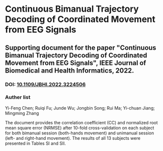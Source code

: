 # Continuous Bimanual Trajectory Decoding of Coordinated Movement from EEG Signals
## Supporting document for the paper "Continuous Bimanual Trajectory Decoding of Coordinated Movement from EEG Signals", IEEE Journal of Biomedical and Health Informatics, 2022.
### DOI: [10.1109/JBHI.2022.3224506](10.1109/JBHI.2022.3224506)
### Auther list
Yi-Feng Chen;
Ruiqi Fu;
Junde Wu;
Jongbin Song;
Rui Ma;
Yi-chuan Jiang;
Mingming Zhang

The document provides the correlation coefficient (CC) and normalized root mean square error (NRMSE) after 10-fold cross-validation on each subject for both bimanual session (both-hands movement) and unimanual session (left- and right-hand movement). The results of all 13 subjects were presented in Tables SI and SII.
